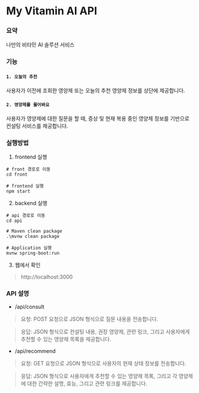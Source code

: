 # My Vitamin AI API

### 요약
나만의 비타민 AI 솔루션 서비스

### 기능 
#### `1. 오늘의 추천` <br>
사용자가 이전에 조회한 영양제 또는 오늘의 추천 영양제 정보를 상단에 제공합니다.

#### `2. 영양제를 물어봐요`
사용자가 영양제에 대한 질문을 할 때, 증상 및 현재 복용 중인 영양제 정보를 기반으로 컨설팅 서비스를 제공합니다.

### 실행방법
1. frontend 실행
```npm
# front 경로로 이동
cd front

# frontend 실행
npm start
```
2. backend 실행
```
# api 경로로 이동
cd api

# Maven clean package
.\mvnw clean package

# Application 실행
mvnw spring-boot:run
```

3. 웹에서 확인
 > http://localhost:3000

### API 설명
* /api/consult
> 요청: POST 요청으로 JSON 형식으로 질문 내용을 전송합니다.

> 응답: JSON 형식으로 컨설팅 내용, 권장 영양제, 관련 링크, 그리고 사용자에게 추천할 수 있는 영양제 목록을 제공합니다.

* /api/recommend
> 요청: GET 요청으로 JSON 형식으로 사용자의 현재 상태 정보를 전송합니다.

> 응답: JSON 형식으로 사용자에게 추천할 수 있는 영양제 목록, 그리고 각 영양제에 대한 간략한 설명, 효능, 그리고 관련 링크를 제공합니다.
